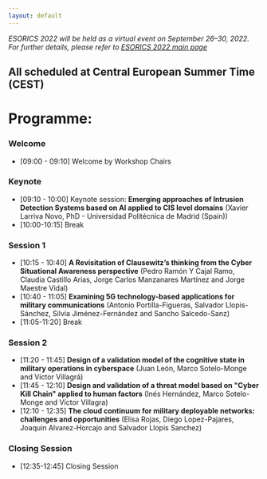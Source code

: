 ```yaml
---
layout: default
---
```

*ESORICS 2022 will be held as a virtual event on September 26–30, 2022. For further details, please refer to [ESORICS 2022 main page](https://esorics2022.compute.dtu.dk)*



## All scheduled at Central European Summer Time (CEST)
# Programme:
### Welcome
* [09:00 - 09:10] Welcome by Workshop Chairs

### Keynote
* [09:10 - 10:00] Keynote session: **Emerging approaches of Intrusion Detection Systems based on AI applied to CIS level domains** (Xavier Larriva Novo, PhD - Universidad Politécnica de Madrid (Spain))
* [10:00-10:15] Break

### Session 1
* [10:15 - 10:40] **A Revisitation of Clausewitz’s thinking from the Cyber Situational Awareness perspective** (Pedro Ramón Y Cajal Ramo, Claudia Castillo Arias, Jorge Carlos Manzanares Martínez and Jorge Maestre Vidal)
* [10:40 - 11:05] **Examining 5G technology-based applications for military communications** (Antonio Portilla-Figueras, Salvador Llopis-Sánchez, Silvia Jiménez-Fernández and Sancho Salcedo-Sanz)
* [11:05-11:20] Break

### Session 2
* [11:20 - 11:45] **Design of a validation model of the cognitive state in military operations in cyberspace** (Juan León, Marco Sotelo-Monge and Víctor Villagrá)
* [11:45 - 12:10] **Design and validation of a threat model based on "Cyber Kill Chain" applied to human factors** (Inés Hernández, Marco Sotelo-Monge and Víctor Villagra)
* [12:10 - 12:35] **The cloud continuum for military deployable networks: challenges and opportunities**  (Elisa Rojas, Diego Lopez-Pajares, Joaquin Alvarez-Horcajo and Salvador Llopis Sanchez)

### Closing Session 
* [12:35-12:45] Closing Session

